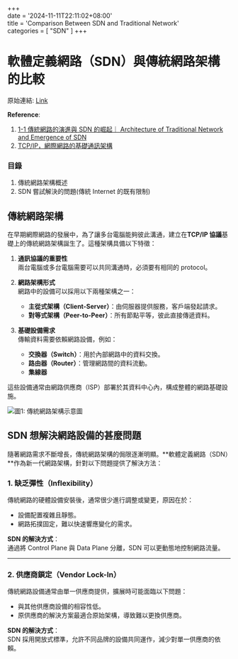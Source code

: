 +++  
date = '2024-11-11T22:11:02+08:00'  
title = 'Comparison Between SDN and Traditional Network'  
categories = [
"SDN"
]
+++

# 軟體定義網路（SDN）與傳統網路架構的比較

原始連結: [Link](https://hackmd.io/@91UWhfTFSYS7v0K-bURk6A/r1WWxc8Ko)

**Reference**:

1. [1-1 傳統網路的演進與 SDN 的崛起｜ Architecture of Traditional Network and Emergence of SDN](https://youtu.be/pIU-3gzlu9I)
2. [TCP/IP，網際網路的基礎通訊架構](https://ithelp.ithome.com.tw/articles/10267704)

### 目錄

1. 傳統網路架構概述
2. SDN 嘗試解決的問題(傳統 Internet 的既有限制)

## 傳統網路架構

在早期網際網路的發展中，為了讓多台電腦能夠彼此溝通，建立在**TCP/IP 協議**基礎上的傳統網路架構誕生了。這種架構具備以下特徵：

1. **通訊協議的重要性**  
   兩台電腦或多台電腦需要可以共同溝通時，必須要有相同的 protocol。

2. **網路架構形式**  
   網路中的設備可以採用以下兩種架構之一：

   - **主從式架構（Client-Server）**：由伺服器提供服務，客戶端發起請求。
   - **對等式架構（Peer-to-Peer）**：所有節點平等，彼此直接傳遞資料。

3. **基礎設備需求**  
   傳輸資料需要依賴網路設備，例如：
   - **交換器（Switch）**：用於內部網路中的資料交換。
   - **路由器（Router）**：管理網路間的資料流動。
   - **集線器**

這些設備通常由網路供應商（ISP）部署於其資料中心內，構成整體的網路基礎設施。

![圖1: 傳統網路架構示意圖](https://ithelp.ithome.com.tw/upload/images/20210919/20128159lPmUQe3GJx.jpg)

## SDN 想解決網路設備的甚麼問題

隨著網路需求不斷增長，傳統網路架構的侷限逐漸明顯。**軟體定義網路（SDN）**作為新一代網路架構，針對以下問題提供了解決方法：

### 1. 缺乏彈性（Inflexibility）

傳統網路的硬體設備安裝後，通常很少進行調整或變更，原因在於：

- 設備配置複雜且靜態。
- 網路拓撲固定，難以快速響應變化的需求。

**SDN 的解決方式**：  
通過將 Control Plane 與 Data Plane 分離，SDN 可以更動態地控制網路流量。

---

### 2. 供應商鎖定（Vendor Lock-In）

傳統網路設備通常由單一供應商提供，擴展時可能面臨以下問題：

- 與其他供應商設備的相容性低。
- 原供應商的解決方案最適合原始架構，導致難以更換供應商。

**SDN 的解決方式**：  
SDN 採用開放式標準，允許不同品牌的設備共同運作，減少對單一供應商的依賴。
